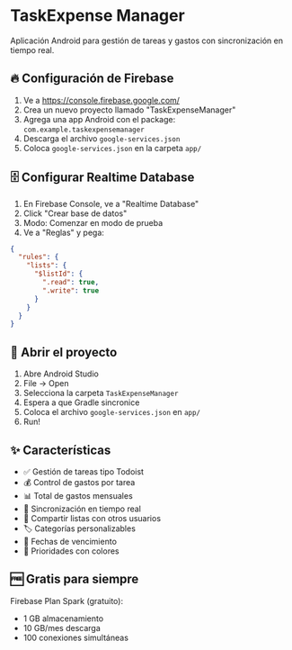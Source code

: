 # TaskExpense Manager

Aplicación Android para gestión de tareas y gastos con sincronización en tiempo real.

## 🔥 Configuración de Firebase

1. Ve a https://console.firebase.google.com/
2. Crea un nuevo proyecto llamado "TaskExpenseManager"
3. Agrega una app Android con el package: `com.example.taskexpensemanager`
4. Descarga el archivo `google-services.json`
5. Coloca `google-services.json` en la carpeta `app/`

## 🗄️ Configurar Realtime Database

1. En Firebase Console, ve a "Realtime Database"
2. Click "Crear base de datos"
3. Modo: Comenzar en modo de prueba
4. Ve a "Reglas" y pega:

```json
{
  "rules": {
    "lists": {
      "$listId": {
        ".read": true,
        ".write": true
      }
    }
  }
}
```

## 📱 Abrir el proyecto

1. Abre Android Studio
2. File → Open
3. Selecciona la carpeta `TaskExpenseManager`
4. Espera a que Gradle sincronice
5. Coloca el archivo `google-services.json` en `app/`
6. Run!

## ✨ Características

- ✅ Gestión de tareas tipo Todoist
- 💰 Control de gastos por tarea
- 📊 Total de gastos mensuales
- 🔄 Sincronización en tiempo real
- 👥 Compartir listas con otros usuarios
- 🏷️ Categorías personalizables
- 📅 Fechas de vencimiento
- 🎯 Prioridades con colores

## 🆓 Gratis para siempre

Firebase Plan Spark (gratuito):
- 1 GB almacenamiento
- 10 GB/mes descarga
- 100 conexiones simultáneas
